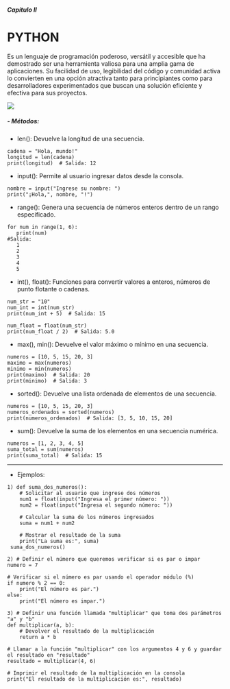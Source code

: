 <h5>Capítulo II</h5>
<h1>PYTHON</h1>

<p>Es un lenguaje de programación poderoso, versátil y accesible que ha demostrado ser una herramienta valiosa para una amplia gama de aplicaciones. Su facilidad de uso, legibilidad del código y comunidad activa lo convierten en una opción atractiva tanto para principiantes como para desarrolladores experimentados que buscan una solución eficiente y efectiva para sus proyectos.</p>

![](https://cdn.computerhoy.com/sites/navi.axelspringer.es/public/media/image/2023/04/raspberry-lanza-editor-codigo-aprender-python-lenguaje-ia-3008158.jpg?tf=3840x)

<h5> - Métodos: </h5> 

- len(): Devuelve la longitud de una secuencia.
  
 ```
 cadena = "Hola, mundo!"
longitud = len(cadena)
print(longitud)  # Salida: 12
 ```


- input(): Permite al usuario ingresar datos desde la consola.

 ```
 nombre = input("Ingrese su nombre: ")
print("¡Hola,", nombre, "!")
 ```

- range(): Genera una secuencia de números enteros dentro de un rango especificado.

 ```
 for num in range(1, 6):
    print(num) 
 #Salida:
    1
    2
    3
    4
    5
 ```

- int(), float(): Funciones para convertir valores a enteros, números de punto flotante o cadenas.

```
num_str = "10"
num_int = int(num_str)
print(num_int + 5)  # Salida: 15

num_float = float(num_str)
print(num_float / 2)  # Salida: 5.0
```
- max(), min(): Devuelve el valor máximo o mínimo en una secuencia.

```
numeros = [10, 5, 15, 20, 3]
maximo = max(numeros)
minimo = min(numeros)
print(maximo)  # Salida: 20
print(minimo)  # Salida: 3
```

- sorted(): Devuelve una lista ordenada de elementos de una secuencia.

```
numeros = [10, 5, 15, 20, 3]
numeros_ordenados = sorted(numeros)
print(numeros_ordenados)  # Salida: [3, 5, 10, 15, 20]
```

- sum(): Devuelve la suma de los elementos en una secuencia numérica.

```
numeros = [1, 2, 3, 4, 5]
suma_total = sum(numeros)
print(suma_total)  # Salida: 15
```

<hr>

  - Ejemplos: 

```
1) def suma_dos_numeros():
    # Solicitar al usuario que ingrese dos números
    num1 = float(input("Ingresa el primer número: "))
    num2 = float(input("Ingresa el segundo número: "))
    
    # Calcular la suma de los números ingresados
    suma = num1 + num2
    
    # Mostrar el resultado de la suma
    print("La suma es:", suma)
 suma_dos_numeros() 
```

```
2) # Definir el número que queremos verificar si es par o impar
numero = 7

# Verificar si el número es par usando el operador módulo (%)
if numero % 2 == 0:
    print("El número es par.")
else:
    print("El número es impar.")
```

```
3) # Definir una función llamada "multiplicar" que toma dos parámetros "a" y "b"
def multiplicar(a, b):
    # Devolver el resultado de la multiplicación
    return a * b

# Llamar a la función "multiplicar" con los argumentos 4 y 6 y guardar el resultado en "resultado"
resultado = multiplicar(4, 6)

# Imprimir el resultado de la multiplicación en la consola
print("El resultado de la multiplicación es:", resultado)
```



